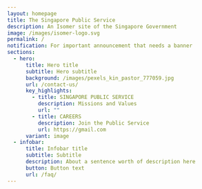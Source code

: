 ```yaml
---
layout: homepage
title: The Singapore Public Service
description: An Isomer site of the Singapore Government
image: /images/isomer-logo.svg
permalink: /
notification: For important announcement that needs a banner
sections:
  - hero:
      title: Hero title
      subtitle: Hero subtitle
      background: /images/pexels_kin_pastor_777059.jpg
      url: /contact-us/
      key_highlights:
        - title: SINGAPORE PUBLIC SERVICE
          description: Missions and Values
          url: ""
        - title: CAREERS
          description: Join the Public Service
          url: https://gmail.com
      variant: image
  - infobar:
      title: Infobar title
      subtitle: Subtitle
      description: About a sentence worth of description here
      button: Button text
      url: /faq/
---
```

